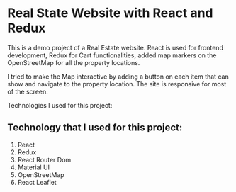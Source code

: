 # Real State Website with React and Redux

This is a demo project of a Real Estate website. React is used for frontend development, Redux for Cart functionalities, added map markers on the OpenStreetMap for all the property locations.

I tried to make the Map interactive by adding a button on each item that can show and navigate to the property location.
The site is responsive for most of the screen.

Technologies I used for this project:

## Technology that I used for this project:

1. React
2. Redux
3. React Router Dom
4. Material UI
5. OpenStreetMap
6. React Leaflet
